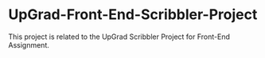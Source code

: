 # UpGrad-Front-End-Scribbler-Project
This project is related to the UpGrad Scribbler Project for Front-End Assignment.
